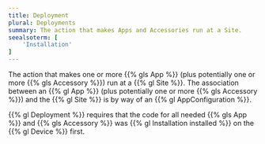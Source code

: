 ```yaml
---
title: Deployment
plural: Deployments
summary: The action that makes Apps and Accessories run at a Site.
seealsoterm: [
    'Installation'
]
---
```


The action that makes one or more {{% gls App %}} (plus potentially one or
more {{% gls Accessory %}}) run at a {{% gl Site %}}. The association between
an {{% gl App %}} (plus potentially one or more {{% gls Accessory %}}) and the
{{% gl Site %}} is by way of an {{% gl AppConfiguration %}}.

{{% gl Deployment %}} requires that the code for all needed {{% gls App %}}
and {{% gls Accessory %}} was {{% gl Installation installed %}}
on the {{% gl Device %}} first.

